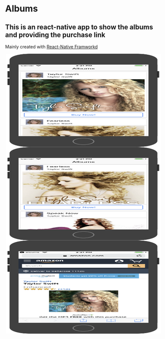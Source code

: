 # Albums
## This is an react-native app to show the albums and providing the purchase link
Mainly created with [React-Native Framworkd](https://facebook.github.io/react-native/)

<div align="center">
  <img src="https://github.com/KyrieWangNYU/Albums/blob/master/img/HomePage1.png" width = "500" height = "300" alt="Login Page" align=center />
</div>

<div align="center">
  <img src="https://github.com/KyrieWangNYU/Albums/blob/master/img/HomePage2.png" width = "500" height = "300" alt="Login Page" align=center />
</div>

<div align="center">
  <img src="https://github.com/KyrieWangNYU/Albums/blob/master/img/buyLink.png" width = "500" height = "300" alt="Login Page" align=center />
</div>
